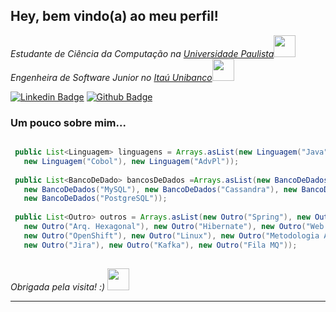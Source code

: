 <h2> Hey, bem vindo(a) ao meu perfil!</h2>
<p><em>Estudante de Ciência da Computação na <a href="https://www.unip.br/">Universidade Paulista</a><img src="https://media.giphy.com/media/WMRb9p6N4mtIRtE2zr/giphy.gif" width="35">
</br>Engenheira de Software Junior no <a href="https://www.itau.com.br/">Itaú Unibanco</a><img src="https://media.giphy.com/media/YcxIRLlAt3tt2dg8jN/giphy.gif" width="35"> 
</em></p>

[![Linkedin Badge](https://img.shields.io/badge/-LinkedIn-blue?style=flat-square&logo=Linkedin&logoColor=white&link=link_do_seu_perfil_no_linkedin)](https://www.linkedin.com/in/karine-antunes/)
[![Github Badge](https://img.shields.io/badge/-Github-000?style=flat-square&logo=Github&logoColor=white&link=link_do_seu_perfil_no_github)](https://github.com/karineaf)


### Um pouco sobre mim... 

```java

 public List<Linguagem> linguagens = Arrays.asList(new Linguagem("Java"), 
   new Linguagem("Cobol"), new Linguagem("AdvPl"));
   
 public List<BancoDeDado> bancosDeDados =Arrays.asList(new BancoDeDados("SQL Server"), 
   new BancoDeDados("MySQL"), new BancoDeDados("Cassandra"), new BancoDeDados("H2"), 
   new BancoDeDados("PostgreSQL"));
   
 public List<Outro> outros = Arrays.asList(new Outro("Spring"), new Outro("Maven"),
   new Outro("Arq. Hexagonal"), new Outro("Hibernate"), new Outro("Web Services"), 
   new Outro("OpenShift"), new Outro("Linux"), new Outro("Metodologia Ágil"), 
   new Outro("Jira"), new Outro("Kafka"), new Outro("Fila MQ"));
   

```


<em>Obrigada pela visita! :) <img src="https://media.giphy.com/media/Sr94eSI8C15Aq3XApQ/giphy.gif" width="35">  </em> 

---
